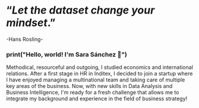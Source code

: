 
# “_Let the dataset change your mindset_.”
-Hans Rosling-


### print("Hello, world! I'm Sara Sánchez 👋")

Methodical, resourceful and outgoing, I studied economics and international relations. After a first stage in HR in Inditex, I decided to join a startup where I have enjoyed managing a multinational team and taking care of multiple key areas of the business. Now, with new skills in Data Analysis and Business Intelligence, I'm ready for a fresh challenge that allows me to integrate my background and experience in the field of business strategy!


<!--
**SaraSanSan/SaraSanSan** is a ✨ _special_ ✨ repository because its `README.md` (this file) appears on your GitHub profile.

Here are some ideas to get you started:

- 🔭 I’m currently working on ...
- 🌱 I’m currently learning ...
- 👯 I’m looking to collaborate on ...
- 🤔 I’m looking for help with ...
- 💬 Ask me about ...
- 📫 How to reach me: ...
- 😄 Pronouns: ...
- ⚡ Fun fact: ...
-->

